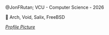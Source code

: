 @JonFRutan; VCU - Computer Science - 2026

🐧 Arch, Void, Salix, FreeBSD

*[Profile Picture](https://www.freebsd.org/art/)*
